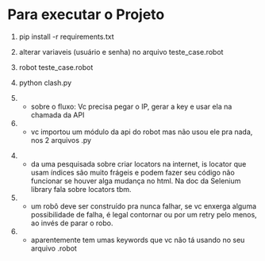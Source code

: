 # Para executar o Projeto
1. pip install -r requirements.txt
2. alterar variaveis (usuário e senha) no arquivo teste_case.robot
3. robot teste_case.robot
4. python clash.py


1. - sobre o fluxo:
Vc precisa pegar o IP, gerar a key e usar ela na chamada da API
2. - vc importou um módulo da api do robot mas não usou ele pra nada, nos 2 arquivos .py
<!-- 3. - bota um .gitignore -->
4. - da uma pesquisada sobre criar locators na internet, is locator que usam índices são muito frágeis e podem fazer seu código não funcionar se houver alga mudança no html.
Na doc da Selenium library fala sobre locators tbm.
5. - um robô deve ser construído pra nunca falhar, se vc enxerga alguma possibilidade de falha, é legal contornar ou por um retry pelo menos, ao invés de parar o robo.
6. - aparentemente tem umas keywords que vc não tá usando no seu arquivo .robot 
<!-- 7. - Coloca no seu readme os passos pra inicializar seu projeto. -->